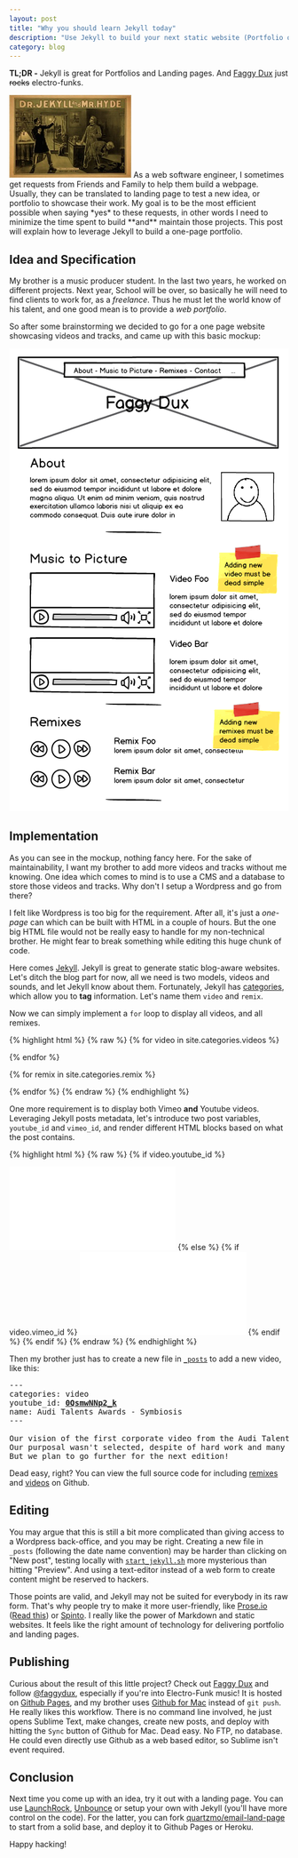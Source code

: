 ```yaml
---
layout: post
title: "Why you should learn Jekyll today"
description: "Use Jekyll to build your next static website (Portfolio or Landing Page)"
category: blog
---
```


**TL;DR -** Jekyll is great for Portfolios and Landing pages.
And [Faggy Dux](http://www.faggydux.fr) just <strike>rocks</strike> electro-funks.


<img class="inline pull-right" src="/images/posts/jekyll.jpg" alt="Jekyll" />
As a web software engineer, I sometimes get requests from Friends and Family to
help them build a webpage. Usually, they can be translated to landing page to test
a new idea, or portfolio to showcase their work. My goal is to be the most
efficient possible when saying *yes* to these requests, in other words I need to
minimize the time spent to build **and** maintain those projects. This post will
explain how to leverage Jekyll to build a one-page portfolio.

## Idea and Specification

My brother is a music producer student. In the last two years, he worked on different
projects. Next year, School will be over, so basically he will need to find clients
to work for, as a *freelance*. Thus he must let the world know of his talent, and
one good mean is to provide a *web portfolio*.

So after some brainstorming we decided to go for a one page website showcasing videos
and tracks, and came up with this basic mockup:

<div class="center">
  <a href="http://www.faggydux.fr" target="_blank">
    <img alt="Basic mockup of Faggy Dux" src="/images/posts/mockup_faggy_dux.png" />
  </a>
</div>

## Implementation

As you can see in the mockup, nothing fancy here. For the sake of maintainability,
I want my brother to add more videos and tracks without me knowing. One idea which
comes to mind is to use a CMS and a database to store those videos and tracks. Why
don't I setup a Wordpress and go from there?

I felt like Wordpress is too big for the requirement. After all, it's just a *one-page*
can which can be built with HTML in a couple of hours. But the one big HTML file would not be
really easy to handle for my non-technical brother. He might fear to break something
while editing this huge chunk of code.

Here comes [Jekyll](http://jekyllrb.com/). Jekyll is great to generate static blog-aware websites.
Let's ditch the blog part for now,
all we need is two models, videos and sounds, and let Jekyll know about
them. Fortunately, Jekyll has [categories](http://jekyllrb.com/docs/variables/), which
allow you to **tag** information. Let's name them `video` and `remix`.

Now we can simply implement a `for` loop to display all videos, and all remixes.

{% highlight html %}
{% raw %}
{% for video in site.categories.videos %}
  <!-- Display the video -->
{% endfor %}

{% for remix in site.categories.remix %}
  <!-- Display the remix -->
{% endfor %}
{% endraw %}
{% endhighlight %}

One more requirement is to display both Vimeo **and** Youtube videos. Leveraging Jekyll
posts metadata, let's introduce two post variables, `youtube_id` and `vimeo_id`, and render
different HTML blocks based on what the post contains.

{% highlight html %}
{% raw %}
{% if video.youtube_id %}
  <iframe src="//www.youtube.com/embed/{{ video.youtube_id }}"
          frameborder="0" allowfullscreen></iframe>
{% else %}
  {% if video.vimeo_id %}
    <iframe src="//player.vimeo.com/video/{{ video.vimeo_id }}"
            frameborder="0" allowfullscreen></iframe>
  {% endif %}
{% endif %}
{% endraw %}
{% endhighlight %}

Then my brother just has to create a new file in [`_posts`](https://github.com/yoo76/yoo76.github.io/tree/master/_posts)
to add a new video, like this:

<pre>
---
categories: video
youtube_id: <strong><a href="https://www.youtube.com/watch?v=0QsmwNNp2_k">0QsmwNNp2_k</a></strong>
name: Audi Talents Awards - Symbiosis
---

Our vision of the first corporate video from the Audi Talent Awards 2013.
Our purposal wasn't selected, despite of hard work and many efforts.
But we plan to go further for the next edition!
</pre>

Dead easy, right? You can view the full source code for including
[remixes](https://github.com/yoo76/yoo76.github.io/blob/master/_includes/remixes.html#L37)
and [videos](https://github.com/yoo76/yoo76.github.io/blob/master/_includes/music_for_picture.html#L14) on Github.

## Editing

You may argue that this is still a bit more complicated than giving access to a Wordpress back-office,
and you may be right. Creating a new file in `_posts` (following the date name convention) may be
harder than clicking on "New post", testing locally with
[`start_jekyll.sh`](https://github.com/yoo76/yoo76.github.io/blob/master/start_jekyll.sh)
more mysterious than hitting "Preview". And using a text-editor instead of a web form to create content
might be reserved to hackers.

Those points are valid, and Jekyll may not be suited for everybody in its raw form. That's why people
try to make it more user-friendly, like [Prose.io](http://prose.io/#about)
([Read this](http://www.markwk.com/2013/04/prose.io-content-editor-for-jekyll-sites.html))
or [Spinto](http://www.spintoapp.com/). I really like the power of Markdown and static websites.
It feels like the right amount of technology for delivering portfolio and landing pages.

## Publishing

Curious about the result of this little project? Check out [Faggy Dux](http://www.faggydux.fr)
and follow [@faggydux](https://twitter.com/faggydux), especially if you're into Electro-Funk music!
It is hosted on [Github Pages](http://pages.github.com/), and my brother uses
[Github for Mac](http://mac.github.com/) instead of `git push`. He really likes this workflow. There is
no command line involved, he just opens Sublime Text, make changes, create new posts, and deploy with
hitting the `Sync` button of Github for Mac. Dead easy. No FTP, no database. He could even directly
use Github as a web based editor, so Sublime isn't event required.

## Conclusion

Next time you come up with an idea, try it out with a landing page. You can use
[LaunchRock](http://launchrock.co/), [Unbounce](http://unbounce.com/) or setup your own
with Jekyll (you'll have more control on the code). For the latter, you can fork
[quartzmo/email-land-page](https://github.com/quartzmo/email-landing-page) to start
from a solid base, and deploy it to Github Pages or Heroku.

Happy hacking!